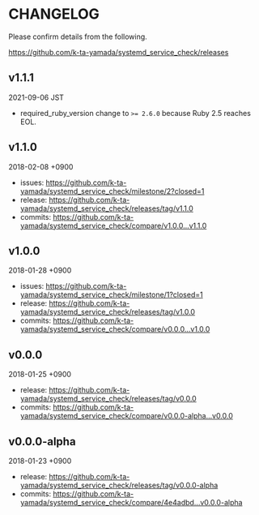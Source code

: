 # CHANGELOG

Please confirm details from the following.

https://github.com/k-ta-yamada/systemd_service_check/releases

## v1.1.1

2021-09-06 JST

- required_ruby_version change to `>= 2.6.0` because Ruby 2.5 reaches EOL.

## v1.1.0

2018-02-08 +0900

- issues: https://github.com/k-ta-yamada/systemd_service_check/milestone/2?closed=1
- release: https://github.com/k-ta-yamada/systemd_service_check/releases/tag/v1.1.0
- commits: https://github.com/k-ta-yamada/systemd_service_check/compare/v1.0.0...v1.1.0

## v1.0.0

2018-01-28 +0900

- issues: https://github.com/k-ta-yamada/systemd_service_check/milestone/1?closed=1
- release: https://github.com/k-ta-yamada/systemd_service_check/releases/tag/v1.0.0
- commits: https://github.com/k-ta-yamada/systemd_service_check/compare/v0.0.0...v1.0.0

## v0.0.0

2018-01-25 +0900

- release: https://github.com/k-ta-yamada/systemd_service_check/releases/tag/v0.0.0
- commits: https://github.com/k-ta-yamada/systemd_service_check/compare/v0.0.0-alpha...v0.0.0

## v0.0.0-alpha

2018-01-23 +0900

- release: https://github.com/k-ta-yamada/systemd_service_check/releases/tag/v0.0.0-alpha
- commits: https://github.com/k-ta-yamada/systemd_service_check/compare/4e4adbd...v0.0.0-alpha
